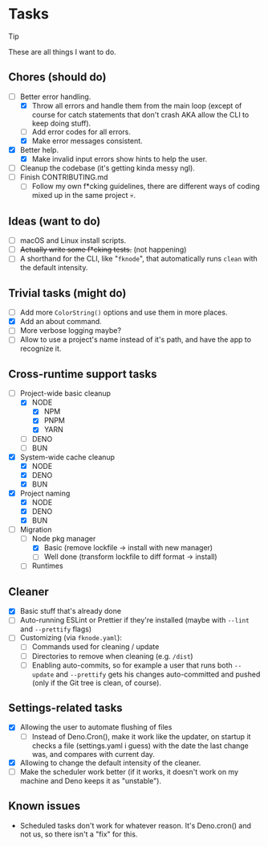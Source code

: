 # Tasks

> [!TIP]
> These are all things I want to do.

## Chores (should do)

- [ ] Better error handling.
  - [x] Throw all errors and handle them from the main loop (except of course for catch statements that don't crash AKA allow the CLI to keep doing stuff).
  - [ ] Add error codes for all errors.
  - [x] Make error messages consistent.
- [x] Better help.
  - [x] Make invalid input errors show hints to help the user.
- [ ] Cleanup the codebase (it's getting kinda messy ngl).
- [ ] Finish CONTRIBUTING.md
  - [ ] Follow my own f\*cking guidelines, there are different ways of coding mixed up in the same project :skull:.

## Ideas (want to do)

- [ ] macOS and Linux install scripts.
- [ ] ~~Actually write some f\*cking tests.~~ (not happening)
- [ ] A shorthand for the CLI, like "`fknode`", that automatically runs `clean` with the default intensity.

## Trivial tasks (might do)

- [ ] Add more `ColorString()` options and use them in more places.
- [x] Add an about command.
- [ ] More verbose logging maybe?
- [ ] Allow to use a project's name instead of it's path, and have the app to recognize it.

## Cross-runtime support tasks

- [ ] Project-wide basic cleanup
  - [x] NODE
    - [x] NPM
    - [x] PNPM
    - [x] YARN
  - [ ] DENO
  - [ ] BUN
- [x] System-wide cache cleanup
  - [x] NODE
  - [x] DENO
  - [x] BUN
- [x] Project naming
  - [x] NODE
  - [x] DENO
  - [x] BUN
- [ ] Migration
  - [ ] Node pkg manager
    - [x] Basic (remove lockfile -> install with new manager)
    - [ ] Well done (transform lockfile to diff format -> install)
  - [ ] Runtimes

## Cleaner

- [x] Basic stuff that's already done
- [ ] Auto-running ESLint or Prettier if they're installed (maybe with `--lint` and `--prettify` flags)
- [ ] Customizing (via `fknode.yaml`):
  - [ ] Commands used for cleaning / update
  - [ ] Directories to remove when cleaning (e.g. `/dist`)
  - [ ] Enabling auto-commits, so for example a user that runs both `--update` and `--prettify` gets his changes auto-committed and pushed (only if the Git tree is clean, of course).

## Settings-related tasks

- [x] Allowing the user to automate flushing of files
  - [ ] Instead of Deno.Cron(), make it work like the updater, on startup it checks a file (settings.yaml i guess) with the date the last change was, and compares with current day.
- [x] Allowing to change the default intensity of the cleaner.
- [ ] Make the scheduler work better (if it works, it doesn't work on my machine and Deno keeps it as "unstable").

## Known issues

- Scheduled tasks don't work for whatever reason. It's Deno.cron() and not us, so there isn't a "fix" for this.
